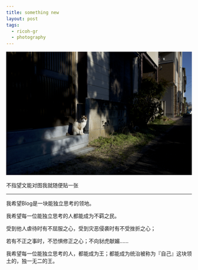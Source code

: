 ```yaml
---
title: something new
layout: post
tags:
  - ricoh-gr
  - photography
---
```


![cat](/media/files/2015/03/16/cat.jpg)

不指望文能对图我就随便贴一张

---

我希望Blog是一块能独立思考的领地。  

我希望每一位能独立思考的人都能成为不羁之民。   

受到他人虐待时有不屈服之心，受到灾恶侵袭时有不受挫折之心； 

若有不正之事时，不恐惧修正之心；不向豺虎献媚……   

我希望每一位能独立思考的人，都能成为王；都能成为统治被称为『自己』这块领土的，独一无二的王。  